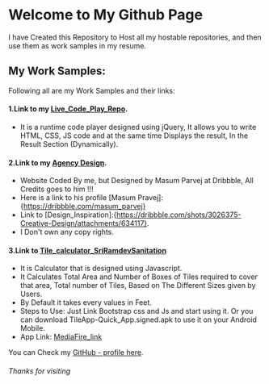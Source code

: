 # **Welcome to My Github Page**

I have Created this Repository to Host all my hostable repositories, and then use them as work samples in my resume.

## My Work Samples:
Following all are my Work Samples and their links:

#### 1.Link to my [Live_Code_Play_Repo](https://github.com/vyashubhamkumar/Live_Code_Play).
* It is a runtime code player designed using jQuery, It allows you to write HTML, CSS, JS code and at the same time   Displays the result, In the Result Section (Dynamically).

#### 2.Link to my [Agency Design](https://github.com/vyashubhamkumar/Agency_Design).
* Website Coded By me, but Designed by Masum Parvej at Dribbble, All Credits goes to him !!!
* Here is a link to his profile [Masum Pravej]:{https://dribbble.com/masum_parvej}
* Link to [Design_Inspiration]:{https://dribbble.com/shots/3026375-Creative-Design/attachments/634117}.
* I Don't own any copy rights.

#### 3.Link to [Tile_calculator_SriRamdevSanitation](https://github.com/vyashubhamkumar/Tile_calculator_SriRamdevSanitation)
* It is Calculator that is designed using Javascript.
* It Calculates Total Area and Number of Boxes of Tiles required to cover that area, Total number of Tiles, Based on The Different Sizes given by Users.
* By Default it takes every values in Feet.
* Steps to Use: Just Link Bootstrap css and Js and start using it. Or you can download TileApp-Quick_App.signed.apk to use it on your Android Mobile.
* App Link: [MediaFire_link ](https://www.mediafire.com/?lcxphlkdj7irnrc)


You can Check my [GitHub - profile here](https://github.com/vyashubhamkumar).

###### *Thanks for visiting*

